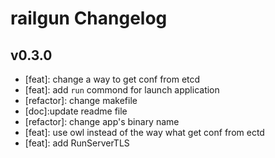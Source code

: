 # railgun Changelog

## v0.3.0
- [feat]: change a way to get conf from etcd
- [feat]: add `run` commond for launch application
- [refactor]: change makefile
- [doc]:update readme file
- [refactor]: change app's binary name
- [feat]: use owl instead of the way what get conf from ectd
- [feat]: add RunServerTLS